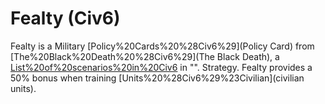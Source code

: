 # Fealty (Civ6)

Fealty is a Military [Policy%20Cards%20%28Civ6%29](Policy Card) from [The%20Black%20Death%20%28Civ6%29](The Black Death), a [List%20of%20scenarios%20in%20Civ6](scenario) in "".
Strategy.
Fealty provides a 50% bonus when training [Units%20%28Civ6%29%23Civilian](civilian units).
